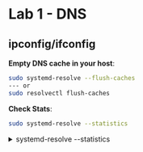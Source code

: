 # Lab 1 - DNS

## ipconfig/ifconfig

**Empty DNS cache in your host**:

```bash
sudo systemd-resolve --flush-caches
--- or
sudo resolvectl flush-caches
```

**Check Stats**:

```bash
sudo systemd-resolve --statistics
```

<details>
<summary>
  systemd-resolve --statistics
</summary>
DNSSEC supported by current servers: no

Transactions             
Current Transactions: 0  
  Total Transactions: 758
                         
Cache                    
  Current Cache Size: 0  
          Cache Hits: 506
        Cache Misses: 287
                         
DNSSEC Verdicts          
              Secure: 0  
            Insecure: 0  
               Bogus: 0  
       Indeterminate: 0  
</details>
